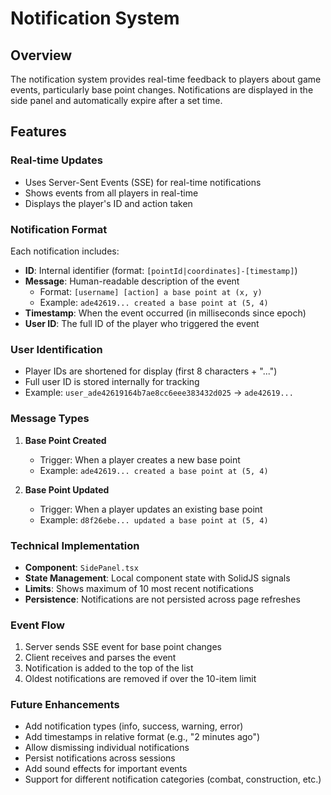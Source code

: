 # Notification System

## Overview
The notification system provides real-time feedback to players about game events, particularly base point changes. Notifications are displayed in the side panel and automatically expire after a set time.

## Features

### Real-time Updates
- Uses Server-Sent Events (SSE) for real-time notifications
- Shows events from all players in real-time
- Displays the player's ID and action taken

### Notification Format
Each notification includes:
- **ID**: Internal identifier (format: `[pointId|coordinates]-[timestamp]`)
- **Message**: Human-readable description of the event
  - Format: `[username] [action] a base point at (x, y)`
  - Example: `ade42619... created a base point at (5, 4)`
- **Timestamp**: When the event occurred (in milliseconds since epoch)
- **User ID**: The full ID of the player who triggered the event

### User Identification
- Player IDs are shortened for display (first 8 characters + "...")
- Full user ID is stored internally for tracking
- Example: `user_ade42619164b7ae8cc6eee383432d025` → `ade42619...`

### Message Types
1. **Base Point Created**
   - Trigger: When a player creates a new base point
   - Example: `ade42619... created a base point at (5, 4)`

2. **Base Point Updated**
   - Trigger: When a player updates an existing base point
   - Example: `d8f26ebe... updated a base point at (5, 4)`

### Technical Implementation
- **Component**: `SidePanel.tsx`
- **State Management**: Local component state with SolidJS signals
- **Limits**: Shows maximum of 10 most recent notifications
- **Persistence**: Notifications are not persisted across page refreshes

### Event Flow
1. Server sends SSE event for base point changes
2. Client receives and parses the event
3. Notification is added to the top of the list
4. Oldest notifications are removed if over the 10-item limit

### Future Enhancements
- Add notification types (info, success, warning, error)
- Add timestamps in relative format (e.g., "2 minutes ago")
- Allow dismissing individual notifications
- Persist notifications across sessions
- Add sound effects for important events
- Support for different notification categories (combat, construction, etc.)
